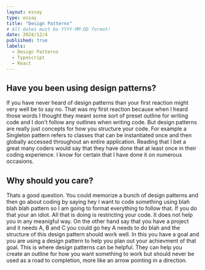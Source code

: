 ```yaml
---
layout: essay
type: essay
title: "Design Patterns"
# All dates must be YYYY-MM-DD format!
date: 2024/12/4
published: true
labels:
  - Design Patterns
  - Typescript
  - React
---
```


## Have you been using design patterns?

If you have never heard of design patterns than your first reaction might very well be to say no. That was my first reaction because when I heard those words I thought they meant some sort of preset outline for writing code and I don't follow any outlines when writing code. But design patterns are really just concepts for how you structure your code. For example a Singleton pattern refers to classes that can be instantiated once and then globally accessed throughout an entire application. Reading that I bet a great many coders would say that they have done that at least once in their coding experience. I know for certain that I have done it on numerous occasions. 

## Why should you care?

Thats a good question. You could memorize a bunch of design patterns and then go about coding by saying hey I want to code something using blah blah blah pattern so I am going to format everything to follow that. If you do that your an idiot. All that is doing is restricting your code. It does not help you in any meanigful way. On the other hand say that you have a project and it needs A, B and C you could go hey A needs to do blah and the structure of this design pattern should work well. In this you have a goal and you are using a design pattern to help you plan out your achievment of that goal. This is where design patterns can be helpful. They can help you create an outline for how you want something to work but should never be used as a road to completion, more like an arrow pointing in a direction.
